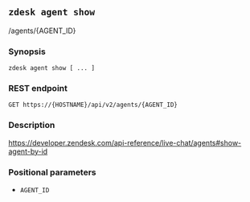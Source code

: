## `zdesk agent show`

/agents/{AGENT_ID}

### Synopsis

    zdesk agent show [ ... ]

### REST endpoint

    GET https://{HOSTNAME}/api/v2/agents/{AGENT_ID}

### Description

https://developer.zendesk.com/api-reference/live-chat/agents#show-agent-by-id

### Positional parameters

* `AGENT_ID`

